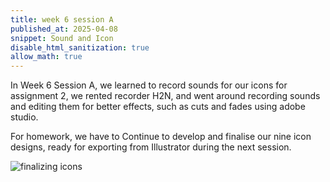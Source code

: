 ```yaml
---
title: week 6 session A
published_at: 2025-04-08
snippet: Sound and Icon
disable_html_sanitization: true
allow_math: true
---
```


In Week 6 Session A, we learned to record sounds for our icons for assignment 2, we rented
recorder H2N, and went around recording sounds and editing them for better effects, such as cuts and fades using adobe studio.

For homework, we have to Continue to develop and finalise our nine icon designs, ready for
exporting from Illustrator during the next session.

![finalizing icons](subfolder/pic18.png)